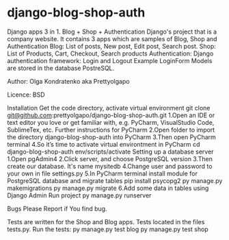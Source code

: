 # django-blog-shop-auth
Django apps 3 in 1. Blog + Shop + Authentication
Django's project that is a company website. It contains 3 apps which are samples of Blog, Shop and Authentication
Blog: List of posts, New post, Edit post, Search post.
Shop: List of Products, Cart, Checkout, Search products
Authentication:
Django authentication framework: Login and Logout
Example LoginForm
Models are stored in the database PostreSQL. 

Author: Olga Kondratenko aka Prettyolgapo 

Licence: BSD

Installation
	Get the code directory, activate virtual environment
		git clone git@github.com:prettyolgapo/django-blog-shop-auth.git
		1.Open an IDE or text editor you love or get familiar with, e.g. PyCharm, VisualStudio Code, SublimeTex, etc.  Further instructions for PyCharm
		2.Open folder to import the directory django-blog-shop-auth into PyCharm
		3.Then open PyCharm terminal
		4.So it’s time to activate virtual environtment in PyCharm 
		  cd django-blog-shop-auth
		  env/scripts/activate
	Setting up a database server
		1.Open pgAdmin4
		2.Click server, and choose PostgreSQL version
		3.Then create our database. It's name 
			mysitedb
    4.Change user and password to your own in file settings.py 
    5.In PyCharm terminal install module for PostgreSQL database and migrate tables
		  pip install psycopg2
		  py manage.py makemigrations
		  py manage.py migrate
    6.Add some data in tables using Django Admin
  Run project 
		py manage.py runserver


Bugs
Please Report if You find bug.


Tests are written for the Shop and Blog apps. Tests located in the files tests.py.
Run the tests:
  py manage.py test blog
  py manage.py test shop
